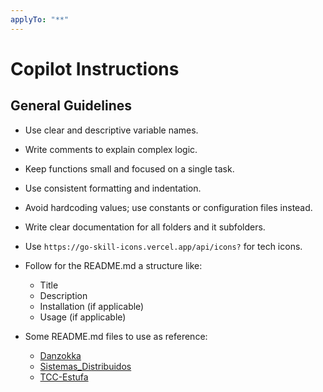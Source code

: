 ```yaml
---
applyTo: "**"
---
```


# Copilot Instructions

## General Guidelines

- Use clear and descriptive variable names.
- Write comments to explain complex logic.
- Keep functions small and focused on a single task.

- Use consistent formatting and indentation.
- Avoid hardcoding values; use constants or configuration files instead.

- Write clear documentation for all folders and it subfolders.
- Use `https://go-skill-icons.vercel.app/api/icons?` for tech icons.
- Follow for the README.md a structure like:
  - Title
  - Description
  - Installation (if applicable)
  - Usage (if applicable)
- Some README.md files to use as reference:
  - [Danzokka](https://github.com/Danzokka/Danzokka/blob/main/README.md)
  - [Sistemas_Distribuidos](https://github.com/Danzokka/Sistemas_Distribuidos_IESB/blob/main/README.md)
  - [TCC-Estufa](https://github.com/Danzokka/TCC-Estufa/blob/main/README.md)

